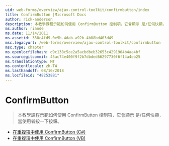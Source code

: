 ```yaml
---
uid: web-forms/overview/ajax-control-toolkit/confirmbutton/index
title: ConfirmButton |Microsoft Docs
author: rick-anderson
description: 本教學課程示範如何使用 ConfirmButton 控制項，它會顯示 是/任何快顯，當使用者按一下按鈕。
ms.author: riande
ms.date: 11/14/2011
ms.assetid: 338c4fd9-0e9b-4dab-a92b-4b88bd403d49
msc.legacyurl: /web-forms/overview/ajax-control-toolkit/confirmbutton
msc.type: chapter
ms.openlocfilehash: d9c138c5ce2a5acbdbeb32653c4291904b4ae4bf
ms.sourcegitcommit: 45ac74e400f9f2b7dbded66297730f6f14a4eb25
ms.translationtype: MT
ms.contentlocale: zh-TW
ms.lasthandoff: 08/16/2018
ms.locfileid: "48253881"
---
```

<a name="confirmbutton"></a>ConfirmButton
====================
> 本教學課程示範如何使用 ConfirmButton 控制項，它會顯示 是/任何快顯，當使用者按一下按鈕。


- [在重複項中使用 ConfirmButton (C#)](using-a-confirmbutton-in-a-repeater-cs.md)
- [在重複項中使用 ConfirmButton (VB)](using-a-confirmbutton-in-a-repeater-vb.md)
